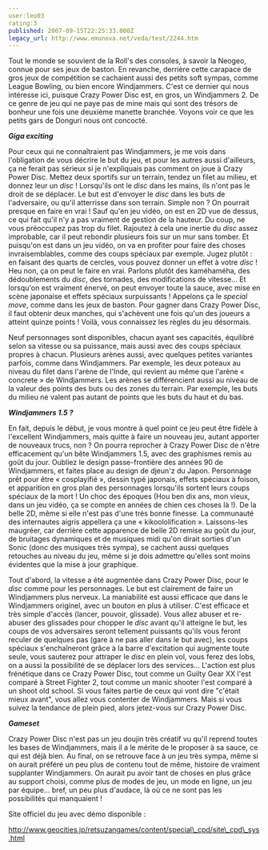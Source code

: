 ```yaml
---
user:leo03
rating:3
published: 2007-09-15T22:25:33.000Z
legacy_url: http://www.emunova.net/veda/test/2244.htm
---
```

Tout le monde se souvient de la Roll's des consoles, à savoir la Neogeo, connue pour ses jeux de baston. En revanche, derrière cette carapace de gros jeux de compétition se cachaient aussi des petits soft sympas, comme League Bowling, ou bien encore Windjammers. C'est ce dernier qui nous intéresse ici, puisque Crazy Power Disc est, en gros, un Windjammers 2\. De ce genre de jeu qui ne paye pas de mine mais qui sont des trésors de bonheur une fois une deuxième manette branchée. Voyons voir ce que les petits gars de Donguri nous ont concocté.  

  

_**Giga exciting**_  

  

Pour ceux qui ne connaîtraient pas Windjammers, je me vois dans l'obligation de vous décrire le but du jeu, et pour les autres aussi d'ailleurs, ça ne ferait pas sérieux si je n'expliquais pas comment on joue à Crazy Power Disc. Mettez deux sportifs sur un terrain, tendez un filet au milieu, et donnez leur un _disc_ ! Lorsqu'ils ont le _disc_ dans les mains, ils n'ont pas le droit de se déplacer. Le but est d'envoyer le _disc_ dans les buts de l'adversaire, ou qu'il atterrisse dans son terrain. Simple non ? On pourrait presque en faire en vrai ! Sauf qu'en jeu vidéo, on est en 2D vue de dessus, ce qui fait qu'il n'y a pas vraiment de gestion de la hauteur. Du coup, ne vous préoccupez pas trop du filet. Rajoutez à cela une inertie du _disc_ assez improbable, car il peut rebondir plusieurs fois sur un mur sans tomber. Et puisqu'on est dans un jeu vidéo, on va en profiter pour faire des choses invraisemblables, comme des coups spéciaux par exemple. Jugez plutôt : en faisant des quarts de cercles, vous pouvez donner un effet à votre _disc_ ! Heu non, ça on peut le faire en vrai. Parlons plutôt des kaméhaméha, des dédoublements du _disc_, des tornades, des modifications de vitesse... Et lorsqu'on est vraiment énervé, on peut envoyer toute la sauce, avec mise en scène japonaise et effets spéciaux surpuissants ! Appelons ça le _special move_, comme dans les jeux de baston. Pour gagner dans Crazy Power Disc, il faut obtenir deux manches, qui s'achèvent une fois qu'un des joueurs a atteint quinze points ! Voilà, vous connaissez les règles du jeu désormais.  

  

Neuf personnages sont disponibles, chacun ayant ses capacités, équilibré selon sa vitesse ou sa puissance, mais aussi avec des coups spéciaux propres à chacun. Plusieurs arènes aussi, avec quelques petites variantes parfois, comme dans Windjammers. Par exemple, les deux poteaux au niveau du filet dans l'arène de l'Inde, qui revient au même que l'arène « concrete » de Windjammers. Les arènes se différencient aussi au niveau de la valeur des points des buts ou des zones du terrain. Par exemple, les buts du milieu ne valent pas autant de points que les buts du haut et du bas.  

  

_**Windjammers 1.5 ?**_  

  

En fait, depuis le début, je vous montre à quel point ce jeu peut être fidèle à l'excellent Windjammers, mais quitte à faire un nouveau jeu, autant apporter de nouveaux trucs, non ? On pourra reprocher à Crazy Power Disc de n'être efficacement qu'un bête Windjammers 1.5, avec des graphismes remis au goût du jour. Oubliez le design passe-frontière des années 90 de Windjammers, et faites place au design de djeun'z du Japon. Personnage prêt pour être « cosplayifié », dessin typé japonais, effets spéciaux à foison, et apparition en gros plan des personnages lorsqu'ils sortent leurs coups spéciaux de la mort ! Un choc des époques (Hou ben dix ans, mon vieux, dans un jeu vidéo, ça se compte en années de chien ces choses là !). De la belle 2D, même si elle n'est pas d'une très bonne finesse. La communauté des internautes aigris appellera ça une « kikoololification ». Laissons-les maugréer, car derrière cette apparence de belle 2D remise au goût du jour, de bruitages dynamiques et de musiques midi qu'on dirait sorties d'un Sonic (donc des musiques très sympa), se cachent aussi quelques retouches au niveau du jeu, même si je dois admettre qu'elles sont moins évidentes que la mise à jour graphique.  

  

Tout d'abord, la vitesse a été augmentée dans Crazy Power Disc, pour le _disc_ comme pour les personnages. Le but est clairement de faire un Windjammers plus nerveux. La maniabilité est aussi efficace que dans le Windjammers originel, avec un bouton en plus à utiliser. C'est efficace et très simple d'accès (lancer, pouvoir, glissade). Vous allez abuser et re-abuser des glissades pour chopper le _disc_ avant qu'il atteigne le but, les coups de vos adversaires seront tellement puissants qu'ils vous feront reculer de quelques pas (gare à ne pas aller dans le but avec), les coups spéciaux s'enchaîneront grâce à la barre d'excitation qui augmente toute seule, vous sauterez pour attraper le _disc_ en plein vol, vous ferez des lobs, on a aussi la possibilité de se déplacer lors des services... L'action est plus frénétique dans ce Crazy Power Disc, tout comme un Guilty Gear XX l'est comparé à Street Fighter 2, tout comme un manic shooter l'est comparé à un shoot old school. Si vous faites partie de ceux qui vont dire "c'était mieux avant", vous allez vous contenter de Windjammers. Mais si vous suivez la tendance de plein pied, alors jetez-vous sur Crazy Power Disc.  

  

_**Gameset**_  

  

Crazy Power Disc n'est pas un jeu doujin très créatif vu qu'il reprend toutes les bases de Windjammers, mais il a le mérite de le proposer à sa sauce, ce qui est déjà bien. Au final, on se retrouve face à un jeu très sympa, même si on aurait préféré un peu plus de contenu tout de même, histoire de vraiment supplanter Windjammers. On aurait pu avoir tant de choses en plus grâce au support choisi, comme plus de modes de jeu, un mode en ligne, un jeu par équipe... bref, un peu plus d'audace, là où ce ne sont pas les possibilités qui manquaient !  

  

Site officiel du jeu avec démo disponible :   

http://www.geocities.jp/retsuzangames/content/special\_cpd/site\_cpd\_sys.html